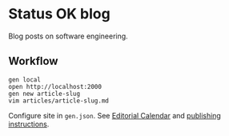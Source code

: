 # Status OK blog

Blog posts on software engineering.

## Workflow

```
gen local
open http://localhost:2000
gen new article-slug
vim articles/article-slug.md
```

Configure site in `gen.json`.
See [Editorial Calendar][cal]
and [publishing instructions][publish].

[cal]: https://github.com/statusok/statusok/projects/3?fullscreen=true
[publish]: ../gen#publish
